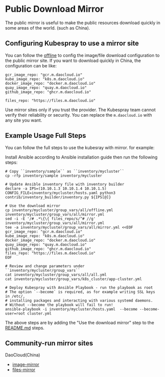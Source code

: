 # Public Download Mirror

The public mirror is useful to make the public resources download quickly in some areas of the world. (such as China).

## Configuring Kubespray to use a mirror site

You can follow the [offline](offline-environment.md) to config the image/file download configuration to the public mirror site. If you want to download quickly in China, the configuration can be like:

```shell
gcr_image_repo: "gcr.m.daocloud.io"
kube_image_repo: "k8s.m.daocloud.io"
docker_image_repo: "docker.m.daocloud.io"
quay_image_repo: "quay.m.daocloud.io"
github_image_repo: "ghcr.m.daocloud.io"

files_repo: "https://files.m.daocloud.io"
```

Use mirror sites only if you trust the provider. The Kubespray team cannot verify their reliability or security.
You can replace the `m.daocloud.io` with any site you want.

## Example Usage Full Steps

You can follow the full steps to use the kubesray with mirror. for example:

Install Ansible according to Ansible installation guide then run the following steps:

```shell
# Copy ``inventory/sample`` as ``inventory/mycluster``
cp -rfp inventory/sample inventory/mycluster

# Update Ansible inventory file with inventory builder
declare -a IPS=(10.10.1.3 10.10.1.4 10.10.1.5)
CONFIG_FILE=inventory/mycluster/hosts.yaml python3 contrib/inventory_builder/inventory.py ${IPS[@]}

# Use the download mirror
cp inventory/mycluster/group_vars/all/offline.yml inventory/mycluster/group_vars/all/mirror.yml
sed -i -E '/# .*\{\{ files_repo/s/^# //g' inventory/mycluster/group_vars/all/mirror.yml
tee -a inventory/mycluster/group_vars/all/mirror.yml <<EOF
gcr_image_repo: "gcr.m.daocloud.io"
kube_image_repo: "k8s.m.daocloud.io"
docker_image_repo: "docker.m.daocloud.io"
quay_image_repo: "quay.m.daocloud.io"
github_image_repo: "ghcr.m.daocloud.io"
files_repo: "https://files.m.daocloud.io"
EOF

# Review and change parameters under ``inventory/mycluster/group_vars``
cat inventory/mycluster/group_vars/all/all.yml
cat inventory/mycluster/group_vars/k8s_cluster/app-cluster.yml

# Deploy Kubespray with Ansible Playbook - run the playbook as root
# The option `--become` is required, as for example writing SSL keys in /etc/,
# installing packages and interacting with various systemd daemons.
# Without --become the playbook will fail to run!
ansible-playbook -i inventory/mycluster/hosts.yaml  --become --become-user=root cluster.yml
```

The above steps are by adding the "Use the download mirror" step to the [README.md](../README.md) steps.

## Community-run mirror sites

DaoCloud(China)

* [image-mirror](https://github.com/DaoCloud/public-image-mirror)
* [files-mirror](https://github.com/DaoCloud/public-binary-files-mirror)
